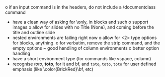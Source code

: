 o if an input command is in the headers, do not include a
  \documentclass command
- have a clean way of asking for \only, in blocks and such
o support images
o allow for slides with no Title (None), and coming before the title
  and outline slide
- nested environments are failing right now
o allow for <2> type options for blocks, anything.
o for verbatim, remove the strip command, and the empty options
~ good handling of column environments
o better option handling
- have a short environment type (for commands like vspace, column)
- recognise *toto*, **toto**, for it and bf,  and `toto`, ``toto``,
  ```toto``` for user defined emphasis (like \color{BrickRed}\bf, etc)
